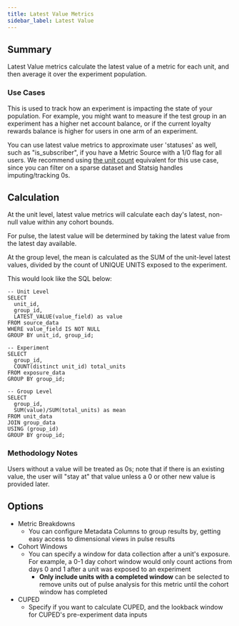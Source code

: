 ```yaml
---
title: Latest Value Metrics
sidebar_label: Latest Value
---
```


## Summary

Latest Value metrics calculate the latest value of a metric for each unit, and then average it over the experiment population.

### Use Cases

This is used to track how an experiment is impacting the state of your population. For example, you might want to measure if the test group in an experiment has a higher net account balance, or if the current loyalty rewards balance is higher for users in one arm of an experiment.

You can use latest value metrics to approximate user 'statuses' as well, such as "is_subscriber", if you have a Metric Source with a 1/0 flag for all users. We recommend using [the unit count](./unit-count-latest) equivalent for this use case, since you can filter on a sparse dataset and Statsig handles imputing/tracking 0s.

## Calculation

At the unit level, latest value metrics will calculate each day's latest, non-null value within any cohort bounds.

For pulse, the latest value will be determined by taking the latest value from the latest day available.

At the group level, the mean is calculated as the SUM of the unit-level latest values, divided by the count of UNIQUE UNITS exposed to the experiment.

This would look like the SQL below:

```
-- Unit Level
SELECT
  unit_id,
  group_id,
  LATEST_VALUE(value_field) as value
FROM source_data
WHERE value_field IS NOT NULL
GROUP BY unit_id, group_id;

-- Experiment
SELECT
  group_id,
  COUNT(distinct unit_id) total_units
FROM exposure_data
GROUP BY group_id;

-- Group Level
SELECT
  group_id,
  SUM(value)/SUM(total_units) as mean
FROM unit_data
JOIN group_data
USING (group_id)
GROUP BY group_id;
```

### Methodology Notes

Users without a value will be treated as 0s; note that if there is an existing value, the user will "stay at" that value unless a 0 or other new value is provided later.

## Options

- Metric Breakdowns
  - You can configure Metadata Columns to group results by, getting easy access to dimensional views in pulse results
- Cohort Windows
  - You can specify a window for data collection after a unit's exposure. For example, a 0-1 day cohort window would only count actions from days 0 and 1 after a unit was exposed to an experiment
    - **Only include units with a completed window** can be selected to remove units out of pulse analysis for this metric until the cohort window has completed
- CUPED
  - Specify if you want to calculate CUPED, and the lookback window for CUPED's pre-experiment data inputs
